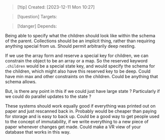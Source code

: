 
>[!tip] Created: [2023-12-11 Mon 10:27]

>[!question] Targets: 

>[!danger] Depends: 

Being able to specify what the children should look like within the schema of the parent.
Collections should be an implicit thing, rather than requiring anything special from us.
Should permit arbitrarily deep nesting.

If we use the array form and reserve a special key for children, we can constrain the object to be an array or a map.  So the reserved keyword `.children` would be a special state key, and would specify the schema for the children, which might also have this reserved key to be deep.  Could have min max and other constraints on the children.  Could be anything that schema allows.

But, is there any point in this if we could just have large state ?  Particularly if we could do parallel updates to the state ?

These systems should work equally good if everything was printed out on paper and just rescanned back in.  Probably would be cheaper than paying for storage and is easy to back up.  Could be a good way to get people used to the concept of immutability, if we write everything to a new piece of paper whenever changes get made.  Could make a VR view of your database that works in this way.